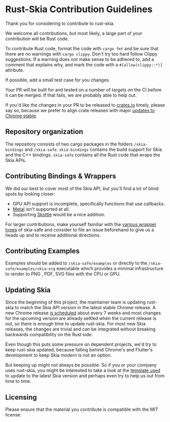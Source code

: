 # Rust-Skia Contribution Guidelines

Thank you for considering to contribute to rust-skia.

We welcome all contributions, but most likely, a large part of your contribution will be Rust code.

To contribute Rust code, format the code with `cargo fmt` and be sure that there are no warnings with `cargo clippy`. Don't try too hard follow Clippy suggestions. If a warning does not make sense to be adhered to, add a comment that explains why, and mark the code with a `#[allow(clippy::*)]` attribute.

If possible, add a small test case for you changes. 

Your PR will be built for and tested on a number of targets on the CI before it can be merged. If that fails, we are probably able to help out.

If you'd like the changes in your PR to be released to [crates.io](https://crates.io/) timely, please say so, because we prefer to align crate releases with major [updates to Chrome stable](https://www.chromestatus.com/features/schedule).

## Repository organization

The repository consists of two cargo packages in the folders `/skia-bindings` and `/skia-safe`. `skia-bindings` contains the build support for Skia and the C++ bindings. `skia-safe` contains all the Rust code that wraps the Skia APIs.

## Contributing Bindings & Wrappers

We did our best to cover most of the Skia API, but you'll find a lot of blind spots by looking closer:

- GPU API support is incomplete, specifically functions that use callbacks.
- [Metal](https://en.wikipedia.org/wiki/Metal_(API)) isn't supported at all.
- Supporting [Skottie](https://skia.org/user/modules/skottie) would be a nice addition.

For larger contributions, make yourself familiar with the [various wrapper types](https://github.com/rust-skia/rust-skia/wiki) of skia-safe and consider to file an issue beforehand to give us a heads up and to receive additional directions.

## Contributing Examples

Examples should be added to `/skia-safe/examples` or directly to the `/skia-safe/examples/skia-org` executable which provides a minimal infrastructure to render to PNG , PDF, SVG files with the CPU or GPU.

## Updating Skia

Since the beginning of this project, the maintainer team is updating rust-skia to match the Skia API version in the latest stable Chrome release. A new Chrome release [is scheduled](https://chromium.googlesource.com/chromium/src/+/master/docs/process/release_cycle.md) about every 7 weeks and most changes for the upcoming version are already settled when the current release is out, so there is enough time to update rust-skia. For most new Skia releases, the changes are trivial and can be integrated without breaking backwards compatibility on the Rust side.

Even though this puts some pressure on dependent projects, we'd try to keep rust-skia updated, because falling behind Chrome's and Flutter's development to keep Skia _modern_ is not an option.

But keeping up might not always be possible. So if you or your company uses rust-skia, you might be interested to take a look at the [template used](https://github.com/rust-skia/rust-skia/wiki/Template:-Skia-Milestone-Update-PR) to update to the latest Skia version and perhaps even try to help us out from time to time.

## Licensing

Please ensure that the material you contribute is compatible with the MIT license.

